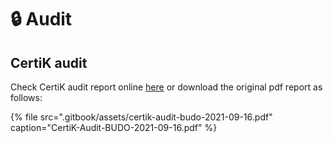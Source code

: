 # 🔒 Audit

## CertiK audit

Check CertiK audit report online [here](https://www.certik.org/projects/budo-ii) or download the original pdf report as follows:

{% file src=".gitbook/assets/certik-audit-budo-2021-09-16.pdf" caption="CertiK-Audit-BUDO-2021-09-16.pdf" %}



